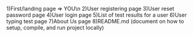 1)First/landing page => YOU\n
2)User registering page
3)User reset password page
4)User login page
5)List of test results for a user
6)User typing test page
7)About Us page
8)README.md (document on how to setup, compile, and run project locally)
